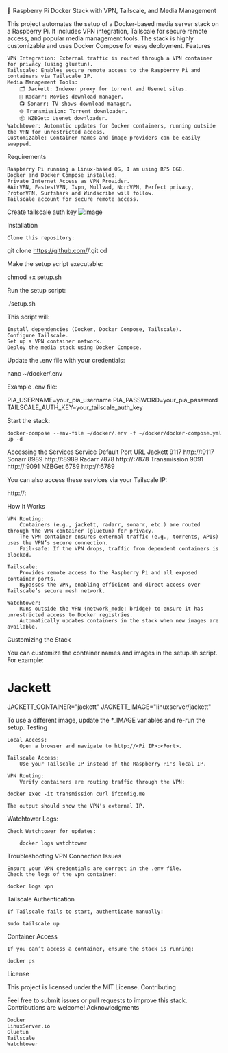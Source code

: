 🐳 Raspberry Pi Docker Stack with VPN, Tailscale, and Media Management

This project automates the setup of a Docker-based media server stack on a Raspberry Pi. It includes VPN integration, Tailscale for secure remote access, and popular media management tools. The stack is highly customizable and uses Docker Compose for easy deployment.
Features

    VPN Integration: External traffic is routed through a VPN container for privacy (using gluetun).
    Tailscale: Enables secure remote access to the Raspberry Pi and containers via Tailscale IP.
    Media Management Tools:
        🗂️ Jackett: Indexer proxy for torrent and Usenet sites.
        🎥 Radarr: Movies download manager.
        📺 Sonarr: TV shows download manager.
        🌐 Transmission: Torrent downloader.
        📦 NZBGet: Usenet downloader.
    Watchtower: Automatic updates for Docker containers, running outside the VPN for unrestricted access.
    Customizable: Container names and image providers can be easily swapped.

Requirements

    Raspberry Pi running a Linux-based OS, I am using RP5 8GB.
    Docker and Docker Compose installed.
    Private Internet Access as VPN Provider.
    #AirVPN, FastestVPN, Ivpn, Mullvad, NordVPN, Perfect privacy, ProtonVPN, Surfshark and Windscribe will follow.
    Tailscale account for secure remote access.


Create tailscale auth key
![image](https://github.com/user-attachments/assets/e4d496f7-0368-4870-88b7-c6222378be4e)



Installation

    Clone this repository:

git clone https://github.com/<your-username>/<repo-name>.git
cd <repo-name>

Make the setup script executable:

chmod +x setup.sh

Run the setup script:

./setup.sh

This script will:

    Install dependencies (Docker, Docker Compose, Tailscale).
    Configure Tailscale.
    Set up a VPN container network.
    Deploy the media stack using Docker Compose.

Update the .env file with your credentials:

nano ~/docker/.env

Example .env file:

PIA_USERNAME=your_pia_username
PIA_PASSWORD=your_pia_password
TAILSCALE_AUTH_KEY=your_tailscale_auth_key

Start the stack:

    docker-compose --env-file ~/docker/.env -f ~/docker/docker-compose.yml up -d

Accessing the Services
Service	Default Port	URL
Jackett	9117	http://<Pi IP>:9117
Sonarr	8989	http://<Pi IP>:8989
Radarr	7878	http://<Pi IP>:7878
Transmission	9091	http://<Pi IP>:9091
NZBGet	6789	http://<Pi IP>:6789

You can also access these services via your Tailscale IP:

http://<Tailscale IP>:<Port>

How It Works

    VPN Routing:
        Containers (e.g., jackett, radarr, sonarr, etc.) are routed through the VPN container (gluetun) for privacy.
        The VPN container ensures external traffic (e.g., torrents, APIs) uses the VPN’s secure connection.
        Fail-safe: If the VPN drops, traffic from dependent containers is blocked.

    Tailscale:
        Provides remote access to the Raspberry Pi and all exposed container ports.
        Bypasses the VPN, enabling efficient and direct access over Tailscale’s secure mesh network.

    Watchtower:
        Runs outside the VPN (network_mode: bridge) to ensure it has unrestricted access to Docker registries.
        Automatically updates containers in the stack when new images are available.

Customizing the Stack

You can customize the container names and images in the setup.sh script. For example:

# Jackett
JACKETT_CONTAINER="jackett"
JACKETT_IMAGE="linuxserver/jackett"

To use a different image, update the *_IMAGE variables and re-run the setup.
Testing

    Local Access:
        Open a browser and navigate to http://<Pi IP>:<Port>.

    Tailscale Access:
        Use your Tailscale IP instead of the Raspberry Pi's local IP.

    VPN Routing:
        Verify containers are routing traffic through the VPN:

    docker exec -it transmission curl ifconfig.me

    The output should show the VPN's external IP.

Watchtower Logs:

    Check Watchtower for updates:

        docker logs watchtower

Troubleshooting
VPN Connection Issues

    Ensure your VPN credentials are correct in the .env file.
    Check the logs of the vpn container:

    docker logs vpn

Tailscale Authentication

    If Tailscale fails to start, authenticate manually:

    sudo tailscale up

Container Access

    If you can’t access a container, ensure the stack is running:

    docker ps

License

This project is licensed under the MIT License.
Contributing

Feel free to submit issues or pull requests to improve this stack. Contributions are welcome!
Acknowledgments

    Docker
    LinuxServer.io
    Gluetun
    Tailscale
    Watchtower
